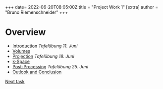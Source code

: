 +++
date= 2022-06-20T08:05:00Z
title = "Project Work 1"
[extra]
author = "Bruno Riemenschneider"
+++

# Overview 

- [Introduction](../introduction) *Tafelübung 11. Juni*
- [Volumes](../volume)
- [Projection](../projection) *Tafelübung 18. Juni*
- [k-Space](../projectiondomain)
- [Post-Processing](../postprocessing) *Tafelübung 25. Juni*
- [Outlook and Conclusion](../conclusion)

[Next task](../volume)

